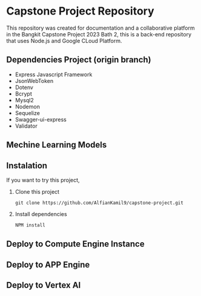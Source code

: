 ﻿# Capstone Project Repository
 This repository was created for documentation and a collaborative platform in the Bangkit Capstone Project 2023 Bath 2, this is a back-end repository that uses Node.js and Google CLoud Platform.
## Dependencies Project (origin branch)
- Express Javascript Framework
- JsonWebToken
- Dotenv
- Bcrypt
- Mysql2
- Nodemon
- Sequelize
- Swagger-ui-express
- Validator
## Mechine Learning Models
## Instalation 
If you want to try this project,
1. Clone this project
   
   ```Clone
   git clone https://github.com/AlfianKamil9/capstone-project.git
   ````
2. Install dependencies

   ```Bash
   NPM install
   ```
## Deploy to Compute Engine Instance
## Deploy to APP Engine 
## Deploy to Vertex AI
